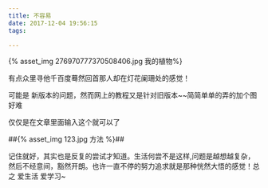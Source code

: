 ```yaml
---
title: 不容易
date: 2017-12-04 19:56:15
tags: 

---
```


{% asset_img  276970777370508406.jpg  我的植物%}

有点众里寻他千百度蓦然回首那人却在灯花阑珊处的感觉！

 可能是 新版本的问题，然而网上的教程又是针对旧版本~~简简单单的弄的加个图好难

仅仅是在文章里面输入这个就可以了

##{% asset_img  123.jpg  方法 %}##

记住就好，其实也是反复的尝试才知道。生活何尝不是这样,问题是越想越复杂，然后不经意间，豁然开朗。也许一直不停的努力追求就是那种恍然大悟的感觉！总之 爱生活 爱学习~